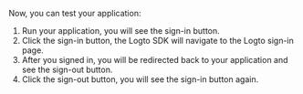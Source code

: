 Now, you can test your application:

1. Run your application, you will see the sign-in button.
2. Click the sign-in button, the Logto SDK will navigate to the Logto sign-in page.
3. After you signed in, you will be redirected back to your application and see the sign-out button.
4. Click the sign-out button, you will see the sign-in button again.
